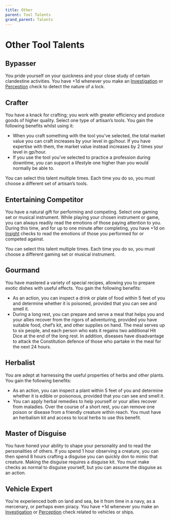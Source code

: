 ```yaml
---
title: Other
parent: Tool Talents
grand_parent: Talents
---
```


# Other Tool Talents

## Bypasser
You pride yourself on your quickness and your close study of certain clandestine activities. You have +1d whenever you make an [Investigation](https://stormchaserroleplaying.com/stormchaserRPG/Skills/Investigation/) or [Perception](https://stormchaserroleplaying.com/stormchaserRPG/General/Perception/) check to detect the nature of a lock.

## Crafter
You have a knack for crafting; you work with greater efficiency and produce goods of higher quality. Select one type of artisan’s tools. You gain the following benefits whilst using it:
* When you craft something with the tool you've selected, the total market value you can craft increases by your level in gp/hour. If you have expertise with them, the market value instead increases by 2 times your level in gp/hour.
* If you use the tool you've selected to practice a profession during downtime, you can support a lifestyle one higher than you would normally be able to.

You can select this talent multiple times. Each time you do so, you must choose a different set of artisan’s tools.

## Entertaining Competitor
You have a natural gift for performing and competing. Select one gaming set or musical instrument. While playing your chosen instrument or game, you can always readily read the emotions of those paying attention to you. During this time, and for up to one minute after completing, you have +1d on [Insight](https://stormchaserroleplaying.com/stormchaserRPG/Skills/Insight/) checks to read the emotions of those you performed for or competed against.

You can select this talent multiple times. Each time you do so, you must choose a different gaming set or musical instrument.

## Gourmand
You have mastered a variety of special recipes, allowing you to prepare exotic dishes with useful effects. You gain the following benefits:
* As an action, you can inspect a drink or plate of food within 5 feet of you and determine whether it is poisoned, provided that you can see and smell it.
* During a long rest, you can prepare and serve a meal that helps you and your allies recover from the rigors of adventuring, provided you have suitable food, chef’s kit, and other supplies on hand. The meal serves up to six people, and each person who eats it regains two additional Hit Dice at the end of the long rest. In addition, diseases have disadvantage to attack the Constitution defence of those who partake in the meal for the next 24 hours.

## Herbalist
You are adept at harnessing the useful properties of herbs and other plants. You gain the following benefits:
* As an action, you can inspect a plant within 5 feet of you and determine whether it is edible or poisonous, provided that you can see and smell it.
* You can apply herbal remedies to help yourself or your allies recover from maladies. Over the course of a short rest, you can remove one poison or disease from a friendly creature within reach. You must have an herbalism kit and access to local herbs to use this benefit.

## Master of Disguise
You have honed your ability to shape your personality and to read the personalities of others. If you spend 1 hour observing a creature, you can then spend 8 hours crafting a disguise you can quickly don to mimic that creature. Making the disguise requires a disguise kit. You must make checks as normal to disguise yourself, but you can assume the disguise as an action.

## Vehicle Expert
You're experienced both on land and sea, be it from time in a navy, as a mercenary, or perhaps even piracy. You have +1d whenever you make an [Investigation](https://stormchaserroleplaying.com/stormchaserRPG/Skills/Investigation/) or [Perception](https://stormchaserroleplaying.com/stormchaserRPG/General/Perception/) check related to vehicles or ships.

